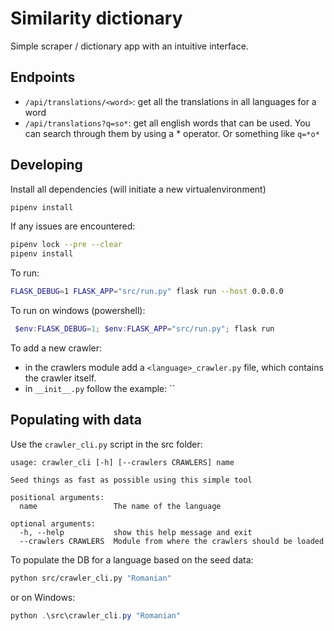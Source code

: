 # Similarity dictionary

Simple scraper / dictionary app with an intuitive interface.

## Endpoints

- `/api/translations/<word>`: get all the translations in all languages for a word
- `/api/translations?q=so*`: get all english words that can be used. You can search through them by using a * operator. Or something like `q=*o*`

## Developing

Install all dependencies (will initiate a new virtualenvironment)

```bash
pipenv install
```

If any issues are encountered:

```bash
pipenv lock --pre --clear
pipenv install
```

To run:

```bash
FLASK_DEBUG=1 FLASK_APP="src/run.py" flask run --host 0.0.0.0
```

To run on windows (powershell):

```powershell
 $env:FLASK_DEBUG=1; $env:FLASK_APP="src/run.py"; flask run
 ```

To add a new crawler:

- in the crawlers module add a `<language>_crawler.py` file, which contains the crawler itself. 
- in `__init__.py` follow the example: ``

## Populating with data

Use the `crawler_cli.py` script in the src folder:

```text
usage: crawler_cli [-h] [--crawlers CRAWLERS] name

Seed things as fast as possible using this simple tool

positional arguments:
  name                 The name of the language

optional arguments:
  -h, --help           show this help message and exit
  --crawlers CRAWLERS  Module from where the crawlers should be loaded
```

To populate the DB for a language based on the seed data:

```bash
python src/crawler_cli.py "Romanian"
```

or on Windows: 

```powershell
python .\src\crawler_cli.py "Romanian"
```